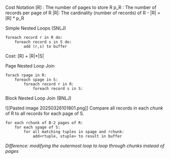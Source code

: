 
Cost Notation
[R] : The number of pages to store R
p_R : The number of records per page of R
|R|: The cardinality (number of records) of R
	- |R| = [R] * p_R


Simple Nested Loops (SNLJ)
```
foreach record r in R do:
	foreach record s in S do:
		add (r,s) to buffer
```
Cost: [R] + |R|*|S|


Page Nested Loop Join
```
forach rpage in R:
	foreach spage in S:
		foreach record r in R:
			foreach record s in S:
```

Block Nested Loop Join (BNLJ)

![[Pasted image 20250326101801.png]]
Compare all records in each *chunk* of R to all records for each page of S.

```
for each rchunk of B-2 pages of R:
	for each spage of S:
		for all matching tuples in spage and rchunk:
			add<rtuple, stuple> to result in buffer
```

*Difference: modifying the outermost loop to loop through chunks instead of pages*


